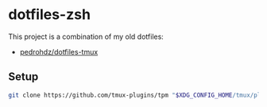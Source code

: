 # dotfiles-zsh

This project is a combination of my old dotfiles:

- [pedrohdz/dotfiles-tmux](https://github.com/pedrohdz/dotfiles-tmux)

## Setup

```bash
git clone https://github.com/tmux-plugins/tpm "$XDG_CONFIG_HOME/tmux/plugins/tpm"
```

